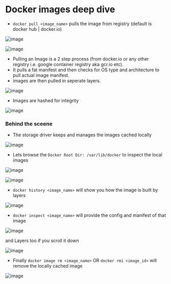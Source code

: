 # Docker images deep dive

* `docker pull <image_name>` pulls the image from registry (default is docker hub | docker.io)

![image](https://user-images.githubusercontent.com/13016162/62443900-bb21ef80-b779-11e9-9835-b5d26a9c320e.png)

![image](https://user-images.githubusercontent.com/13016162/62444062-21a70d80-b77a-11e9-81c9-e1d5bcee4371.png)

* Pulling an Image is a 2 step process (from docker.io or any other registry i.e. google container registry aka gcr.io etc).
* It pulls a fat manifest and then checks for OS type and architecture to pull actual image manifest.
* images are then pulled in seperate layers.

![image](https://user-images.githubusercontent.com/13016162/62444324-d4776b80-b77a-11e9-99e1-65edb184e229.png)

* Images are hashed for integrity

![image](https://user-images.githubusercontent.com/13016162/62444806-24a2fd80-b77c-11e9-834b-082ddf1fab97.png)

### Behind the sceene

* The storage driver keeps and manages the images cached locally

![image](https://user-images.githubusercontent.com/13016162/62444952-a2ff9f80-b77c-11e9-8261-c1d5ae5a18af.png)

* Lets browse the `Docker Root Dir: /var/lib/docker` to inspect the local images

![image](https://user-images.githubusercontent.com/13016162/62445124-202b1480-b77d-11e9-9419-34c2b3982b1e.png)

![image](https://user-images.githubusercontent.com/13016162/62445452-dbec4400-b77d-11e9-852f-e90c889957c0.png)

* `docker history <image_name>` will show you how the image is built by layers

![image](https://user-images.githubusercontent.com/13016162/62448515-aa777680-b785-11e9-8cdf-b21aac7688a4.png)

* `docker inspect <image_name>` will provide the config and manifest of that image

![image](https://user-images.githubusercontent.com/13016162/62448949-a3049d00-b786-11e9-9ebf-171e4d6651f1.png)

and Layers too if you scroll it down

![image](https://user-images.githubusercontent.com/13016162/62449000-c0396b80-b786-11e9-84de-b377fa50dfa9.png)

* Finally `docker image rm <image_name>` OR `docker rmi <image_id>` will remove the locally cached image

![image](https://user-images.githubusercontent.com/13016162/62449222-5bcadc00-b787-11e9-8dec-2feddfe8f01b.png)
